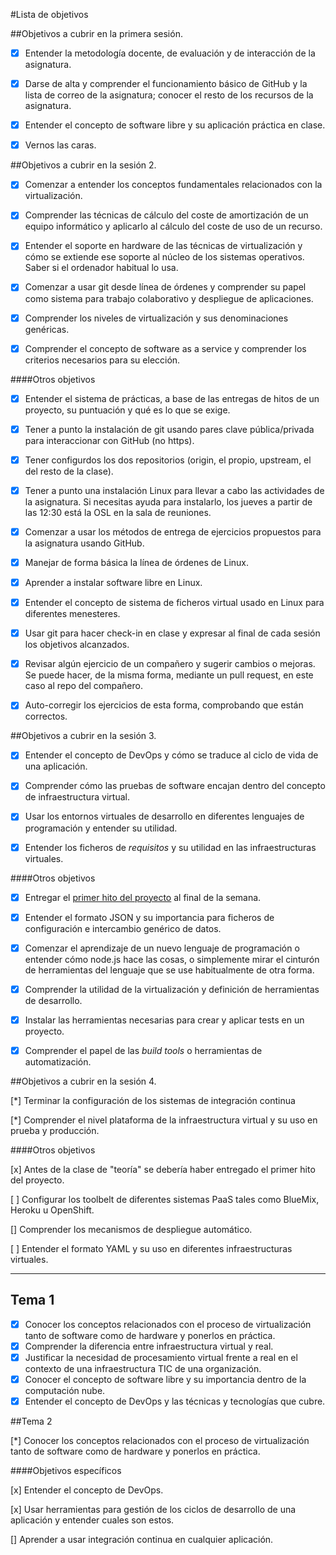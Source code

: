 #Lista de objetivos

##Objetivos a cubrir en la primera sesión.

 - [x] Entender la metodología docente, de evaluación y de interacción de la asignatura.

 - [x] Darse de alta y comprender el funcionamiento básico de GitHub y la lista de correo de la asignatura; conocer el resto de los recursos de la asignatura. 

 - [x] Entender el concepto de software libre y su aplicación práctica en clase. 

 - [x] Vernos las caras.

##Objetivos a cubrir en la sesión 2.

 - [x] Comenzar a entender los conceptos fundamentales relacionados con la virtualización.

 - [x] Comprender las técnicas de cálculo del coste de amortización de un equipo informático y aplicarlo al cálculo del coste de uso de un recurso.

 - [x] Entender el soporte en hardware de las técnicas de virtualización y cómo se extiende ese soporte al núcleo de los sistemas operativos. Saber si el ordenador habitual lo usa.

 - [x] Comenzar a usar git desde línea de órdenes y comprender su papel como sistema para trabajo colaborativo y despliegue de aplicaciones.

 - [x] Comprender los niveles de virtualización y sus denominaciones genéricas.

 - [x] Comprender el concepto de software as a service y comprender los criterios necesarios para su elección.

####Otros objetivos

 - [x] Entender el sistema de prácticas, a base de las entregas de hitos de un proyecto, su puntuación y qué es lo que se exige.
    
 - [x] Tener a punto la instalación de git usando pares clave pública/privada para interaccionar con GitHub (no https).

 - [x] Tener configurdos los dos repositorios (origin, el propio, upstream, el del resto de la clase).

 - [x] Tener a punto una instalación Linux para llevar a cabo las actividades de la asignatura. Si necesitas ayuda para instalarlo, los jueves a partir de las 12:30 está la OSL en la sala de reuniones.

 - [x] Comenzar a usar los métodos de entrega de ejercicios propuestos para la asignatura usando GitHub.

 - [x] Manejar de forma básica la línea de órdenes de Linux.

 - [x] Aprender a instalar software libre en Linux.

 - [x] Entender el concepto de sistema de ficheros virtual usado en Linux para diferentes menesteres.
    
 - [x] Usar git para hacer check-in en clase y expresar al final de cada sesión los objetivos alcanzados.

 - [x] Revisar algún ejercicio de un compañero y sugerir cambios o mejoras. Se puede hacer, de la misma forma, mediante un pull request, en este caso al repo del compañero.

 - [x] Auto-corregir los ejercicios de esta forma, comprobando que están correctos.

##Objetivos a cubrir en la sesión 3.

 - [x] Entender el concepto de DevOps y cómo se traduce al ciclo de vida de una aplicación.
 - [x] Comprender cómo las pruebas de software encajan dentro del concepto de infraestructura virtual.

 - [x] Usar los entornos virtuales de desarrollo en diferentes lenguajes de programación y entender su utilidad.

 - [x] Entender los ficheros de *requisitos* y su utilidad en las infraestructuras virtuales. 

####Otros objetivos

 - [x] Entregar el [primer hito del proyecto](http://jj.github.io/IV/documentos/practicas/1.Infraestructura) al final de la semana.

 - [x] Entender el formato JSON y su importancia para ficheros de configuración e intercambio genérico de datos. 

 - [x] Comenzar el aprendizaje de un nuevo lenguaje de programación o entender cómo node.js hace las cosas, o simplemente mirar el cinturón de herramientas del lenguaje que se use habitualmente de otra forma.

 - [x] Comprender la utilidad de la virtualización y definición de herramientas de desarrollo.
 - [x] Instalar las herramientas necesarias para crear y aplicar tests en un proyecto.
 - [x] Comprender el papel de las *build tools* o herramientas de automatización. 

##Objetivos a cubrir en la sesión 4.

[*] Terminar la configuración de los sistemas de integración continua

[*] Comprender el nivel plataforma de la infraestructura virtual y su uso en prueba y producción.

####Otros objetivos

[x] Antes de la clase de "teoría" se debería haber entregado el primer hito del proyecto.

[ ] Configurar los toolbelt de diferentes sistemas PaaS tales como BlueMix, Heroku u OpenShift.

[] Comprender los mecanismos de despliegue automático.

[ ] Entender el formato YAML y su uso en diferentes infraestructuras virtuales. 


-----------------------------------------------------------------------------------------------------------------------------------------

## Tema 1

- [x] Conocer los conceptos relacionados con el proceso de virtualización tanto de software como de hardware y ponerlos en práctica.
- [x] Comprender la diferencia entre infraestructura virtual y real.
- [x] Justificar la necesidad de procesamiento virtual frente a real en el contexto de una infraestructura TIC de una organización.
- [x] Conocer el concepto de software libre y su importancia dentro de la computación nube.
- [x] Entender el concepto de DevOps y las técnicas y tecnologías que cubre.

##Tema 2

[*] Conocer los conceptos relacionados con el proceso de virtualización tanto de software como de hardware y ponerlos en práctica.

####Objetivos específicos

[x] Entender el concepto de DevOps.

[x] Usar herramientas para gestión de los ciclos de desarrollo de una aplicación y entender cuales son estos.

[] Aprender a usar integración continua en cualquier aplicación.






